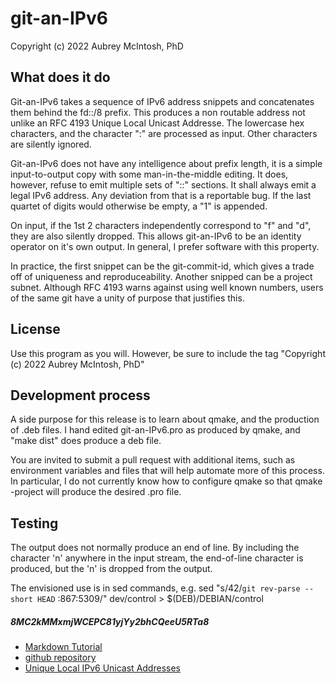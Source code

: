 git-an-IPv6
================================
Copyright (c) 2022 Aubrey McIntosh, PhD


What does it do
----------------

Git-an-IPv6 takes a sequence of IPv6 address snippets and concatenates them behind the fd::/8 prefix.  This produces a non routable address not unlike an RFC 4193 Unique Local Unicast Addresse.  The lowercase hex characters, and the character ":" are processed as input.  Other characters are silently ignored.

Git-an-IPv6 does not have any intelligence about prefix length, it is a simple input-to-output copy with some man-in-the-middle editing.  It does, however, refuse to emit multiple sets of "::" sections.  It shall always emit a legal IPv6 address.  Any deviation from that is a reportable bug.  If the last quartet of digits would otherwise be empty, a "1" is appended.

On input, if the 1st 2 characters independently correspond to "f" and "d", they are also silently dropped.  This allows git-an-IPv6 to be an identity operator on it's own output.  In general, I prefer software with this property.

In practice, the first snippet can be the git-commit-id, which gives a trade off of uniqueness and reproduceability.  Another snipped can be a project subnet.  Although RFC 4193 warns against using well known numbers, users of the same git have a unity of purpose that justifies this.  

License
-------

Use this program as you will.  However, be sure to include the tag "Copyright (c) 2022 Aubrey McIntosh, PhD"

Development process
-------------------

A side purpose for this release is to learn about qmake, and the production of .deb files.  I hand edited git-an-IPv6.pro as produced by qmake, and "make dist" does produce a deb file.

You are invited to submit a pull request with additional items, such as environment variables and files that will help automate more of this process.  In particular, I do not currently know how to configure qmake so that qmake -project will produce the desired .pro file.

Testing
-------

The output does not normally produce an end of line.  By including the character 'n' anywhere in the input stream, the end-of-line character is produced, but the 'n' is dropped from the output.

The envisioned use is in sed commands, e.g. 
 sed "s/42/`git rev-parse --short HEAD` :867:5309/" dev/control  > $(DEB)/DEBIAN/control

##### 8MC2kMMxmjWCEPC81yjYy2bhCQeeU5RTa8
* [Markdown Tutorial](https://agea.github.io/tutorial.md "Markdown Tutorial")
* [github repository](https://github.com/a-mcintosh/git-an-IPv6.git "github repository")
* [Unique Local IPv6 Unicast Addresses](https://datatracker.ietf.org/doc/html/rfc4193 "Unique Local IPv6 Unicast Addresses")



